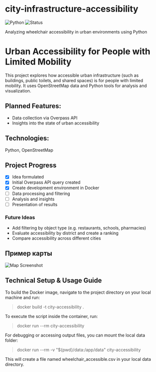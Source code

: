 # city-infrastructure-accessibility
![Python](https://img.shields.io/badge/Python-3.10-blue)
![Status](https://img.shields.io/badge/Status-In%20Progress-yellow)

Analyzing wheelchair accessibility in urban environments using Python

# Urban Accessibility for People with Limited Mobility

This project explores how accessible urban infrastructure (such as buildings, public toilets, and shared spaces) is for people with limited mobility. It uses OpenStreetMap data and Python tools for analysis and visualization.

## Planned Features:
- Data collection via Overpass API
- Insights into the state of urban accessibility

## Technologies:
Python, OpenStreetMap

## Project Progress

- [x] Idea formulated  
- [x] Initial Overpass API query created  
- [x] Create development environment in Docker 
- [ ] Data processing and filtering
- [ ] Analysis and insights  
- [ ] Presentation of results  

### Future Ideas

- Add filtering by object type (e.g. restaurants, schools, pharmacies)
- Evaluate accessibility by district and create a ranking
- Compare accessibility across different cities

## Пример карты
![Map Screenshot](./screenshots/map_example.png)

## Technical Setup & Usage Guide

To build the Docker image, navigate to the project directory on your local machine and run:
> docker build -t city-accessibility .  

To execute the script inside the container, run:
> docker run --rm city-accessibility  

For debugging or accessing output files, you can mount the local data folder:
> docker run --rm -v "${pwd}/data:/app/data" city-accessibility

This will create a file named wheelchair_accessible.csv in your local data directory.

